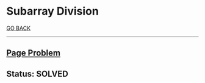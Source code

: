 # Subarray Division

[GO BACK](../README.md)

___

## [Page Problem](https://www.hackerrank.com/challenges/the-birthday-bar/problem)

## Status: SOLVED
